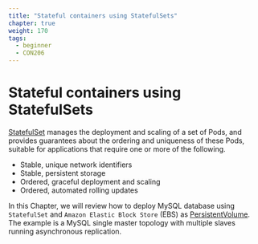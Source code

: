 ```yaml
---
title: "Stateful containers using StatefulSets"
chapter: true
weight: 170
tags:
  - beginner
  - CON206
---
```


# Stateful containers using StatefulSets

[StatefulSet](https://kubernetes.io/docs/concepts/workloads/controllers/statefulset/) manages the deployment and scaling of a set of Pods, and provides guarantees about the ordering and uniqueness of these Pods, suitable for applications that require one or more of the following.
* Stable, unique network identifiers
* Stable, persistent storage
* Ordered, graceful deployment and scaling
* Ordered, automated rolling updates

In this Chapter, we will review how to deploy MySQL database using `StatefulSet` and `Amazon Elastic Block Store` (EBS) as [PersistentVolume](https://kubernetes.io/docs/concepts/storage/persistent-volumes/). The example is a MySQL single master topology with multiple slaves running asynchronous replication.
